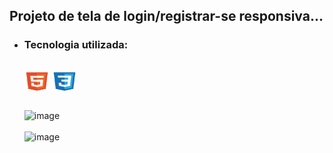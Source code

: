 ## Projeto de tela de login/registrar-se responsiva...

* <h3> Tecnologia utilizada: </h3>

  <div style="display: inline_block"><br>
  <img align="center" alt="Rafa-HTML" height="30" width="40" src="https://raw.githubusercontent.com/devicons/devicon/master/icons/html5/html5-original.svg">
  <img align="center" alt="Rafa-CSS" height="30" width="40" src="https://raw.githubusercontent.com/devicons/devicon/master/icons/css3/css3-original.svg">
  </div> <br>
  
  ![image](https://user-images.githubusercontent.com/97531724/220466773-3762a571-e243-4d78-8606-f9d5bdd85538.png) <br> <br>
  ![image](https://user-images.githubusercontent.com/97531724/220467117-90a1cb3f-daa4-4393-9fa1-f020e3cb4046.png)


